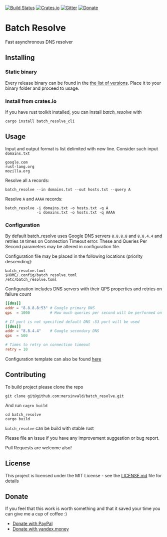 [![Build Status](https://travis-ci.org/mersinvald/batch_resolve.svg?branch=master)](https://travis-ci.org/mersinvald/batch_resolve)
[![Crates.io](https://img.shields.io/crates/v/batch_resolve_cli.svg)](https://crates.io/crates/batch_resolve_cli)
[![Gitter](https://img.shields.io/badge/GITTER-join%20chat-green.svg)](https://gitter.im/batch_resolve/Lobby?utm_source=share-link&utm_medium=link&utm_campaign=share-link)
[![Donate](https://img.shields.io/badge/Donate-PayPal-green.svg)](https://www.paypal.me/mersinvald)

# Batch Resolve

Fast asynchronous DNS resolver

## Installing
### Static binary
Every release binary can be found in the [the list of versions](https://github.com/mersinvald/batch_resolve/tags). Place it to your binary folder and proceed to usage.


### Install from crates.io
If you have rust toolkit installed, you can install *batch_resolve* with
```
cargo install batch_resolve_cli
```

## Usage

Input and output format is list delimited with new line.
Consider such input `domains.txt`
```
google.com
rust-lang.org
mozilla.org
```

Resolve all `A` records:
```
batch_resolve --in domains.txt --out hosts.txt --query A
```

Resolve `A` and `AAAA` records:
```
batch_resolve -i domains.txt -o hosts.txt -q A
              -i domains.txt -o hosts.txt -q AAAA  
```

### Configuration
By default batch_resolve uses Google DNS servers `8.8.8.8` and `8.8.4.4` and retries `10` times on Connection Timeout error.
These and Queries Per Second parameters may be altered in configuration file.

Configuration file may be placed in the following locations (priority descending):
```
batch_resolve.toml
$HOME/.config/batch_resolve.toml
/etc/batch_resolve.toml
```

Configuration includes DNS servers with their QPS properties and retries on failure count
```toml
[[dns]]
addr = "8.8.8.8:53" # Google primary DNS
qps  = 1000         # How much queries per second will be performed on this DNS

# If port is not specified default DNS :53 port will be used
[[dns]]
addr = "8.8.4.4"    # Google secondary DNS
qps  = 500

# Times to retry on connection timeout
retry = 10
```

Configuration template can also be found [here](batch_resolve.toml)

## Contributing

To build project please clone the repo
```
git clone git@github.com:mersinvald/batch_resolve.git
```
And run `cagro build`
```
cd batch_resolve
cargo build
```
`batch_resolve` can be build with stable rust

Please file an issue if you have any improvement suggestion or bug report.

Pull Requests are welcome also!

## License

This project is licensed under the MIT License - see the [LICENSE.md](LICENSE.md) file for details

## Donate

If you feel that this work is worth something and that it saved your time you can give me a cup of coffee :)

* [Donate with PayPal](https://www.paypal.me/mersinvald)
* [Donate with yandex.money](http://yasobe.ru/na/batch_resolve_coffee)